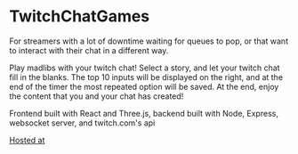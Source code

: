 # TwitchChatGames

For streamers with a lot of downtime waiting for queues to pop, or that want to interact with their chat in a different way.

Play madlibs with your twitch chat! Select a story, and let your twitch chat fill in the blanks. The top 10 inputs will be displayed on the right,
and at the end of the timer the most repeated option will be saved. At the end, enjoy the content that you and your chat has created!

Frontend built with React and Three.js, backend built with Node, Express, websocket server, and twitch.com's api

[Hosted at](http://ec2-3-14-133-230.us-east-2.compute.amazonaws.com:3000/)

